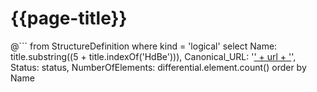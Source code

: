# {{page-title}}


@```
	from StructureDefinition
	where kind = 'logical'
	select 
	Name: title.substring((5 + title.indexOf('HdBe'))), 
	Canonical_URL: '<a href="https://simplifier.net/guide/hdbe-r4-cbb/Home/LogicalModels/EN.' + id +  '.page.md?version=current">' + url + '</a>',
	Status: status,
    NumberOfElements: differential.element.count()
	order by Name 
```